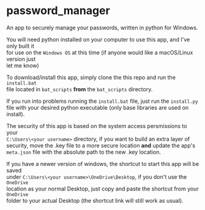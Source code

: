 # password_manager
An app to securely manage your passwords, written in python for Windows.<br>

You will need python installed on your computer to use this app, and I've only built it<br>
for use on the `Windows OS` at this time (if anyone would like a macOS/Linux version just<br>
let me know)

To download/install this app, simply clone the this repo and run the `install.bat`<br>
file located in `bat_scripts` <b>from</b> the `bat_scripts` directory.

If you run into problems running the `install.bat` file, just run the `install.py`<br>
file with your desired python executable (only base libraries are used on install).

The security of this app is based on the system access persmissions to your<br>
`C:\Users\<your username>` directory, if you want to build an extra layer of<br>
security, move the .key file to a more secure location <b>and</b> update the app's<br>
`meta.json` file with the absolute path to the new .key location.

If you have a newer version of windows, the shortcut to start this app will be saved<br>
under `C:\Users\<your username>\OneDrive\Desktop`, if you don't use the `OneDrive`<br>
location as your normal Desktop, just copy and paste the shortcut from your `OneDrive`<br>
folder to your actual Desktop (the shortcut link will still work as usual).
